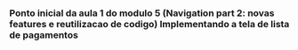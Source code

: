 ### Ponto inicial da aula 1 do modulo 5 (Navigation part 2: novas features e reutilizacao de codigo) Implementando a tela de lista de pagamentos